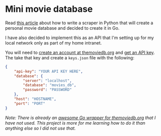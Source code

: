# Mini movie database

Read [this article](https://towardsdatascience.com/step-by-step-guide-to-build-your-own-mini-imdb-database-fc39af27d21b) about how to write a scraper in Python that will create a personal movie database and decided to create it in Go.

I have also decided to implement this as an API that I'm setting up for my local network only as part of my home intranet. 

You will need to [create an account at themoviedb.org](https://www.themoviedb.org/account/signup) and [get an API key](https://developers.themoviedb.org/3/getting-started/introduction). The take that key and create a `keys.json` file with the following:

```json
{
    "api-key": "YOUR API KEY HERE",
    "database": {
        "server": "localhost",
        "database": "movies_db",
        "password": "PASSWORD"
    },
    "host": "HOSTNAME",
    "port": "PORT"
}
```

*Note: There is already an [awesome Go wrapper for themoviedb.org](https://github.com/ryanbradynd05/go-tmdb/) that I have not used. This project is more for me learning how to do it than anything else so I did not use that.*